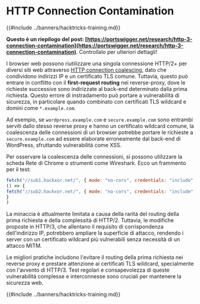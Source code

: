 # HTTP Connection Contamination

{{#include ../banners/hacktricks-training.md}}

**Questo è un riepilogo del post: [https://portswigger.net/research/http-3-connection-contamination](https://portswigger.net/research/http-3-connection-contamination)**. Controllalo per ulteriori dettagli!

I browser web possono riutilizzare una singola connessione HTTP/2+ per diversi siti web attraverso [HTTP connection coalescing](https://daniel.haxx.se/blog/2016/08/18/http2-connection-coalescing), dato che condividono indirizzi IP e un certificato TLS comune. Tuttavia, questo può entrare in conflitto con il **first-request routing** nei reverse-proxy, dove le richieste successive sono indirizzate al back-end determinato dalla prima richiesta. Questo errore di instradamento può portare a vulnerabilità di sicurezza, in particolare quando combinato con certificati TLS wildcard e domini come `*.example.com`.

Ad esempio, se `wordpress.example.com` e `secure.example.com` sono entrambi serviti dallo stesso reverse proxy e hanno un certificato wildcard comune, la coalescenza delle connessioni di un browser potrebbe portare le richieste a `secure.example.com` ad essere elaborate erroneamente dal back-end di WordPress, sfruttando vulnerabilità come XSS.

Per osservare la coalescenza delle connessioni, si possono utilizzare la scheda Rete di Chrome o strumenti come Wireshark. Ecco un frammento per il test:
```javascript
fetch("//sub1.hackxor.net/", { mode: "no-cors", credentials: "include" }).then(
() => {
fetch("//sub2.hackxor.net/", { mode: "no-cors", credentials: "include" })
}
)
```
La minaccia è attualmente limitata a causa della rarità del routing della prima richiesta e della complessità di HTTP/2. Tuttavia, le modifiche proposte in HTTP/3, che allentano il requisito di corrispondenza dell'indirizzo IP, potrebbero ampliare la superficie di attacco, rendendo i server con un certificato wildcard più vulnerabili senza necessità di un attacco MITM.

Le migliori pratiche includono l'evitare il routing della prima richiesta nei reverse proxy e prestare attenzione ai certificati TLS wildcard, specialmente con l'avvento di HTTP/3. Test regolari e consapevolezza di queste vulnerabilità complesse e interconnesse sono cruciali per mantenere la sicurezza web.

{{#include ../banners/hacktricks-training.md}}
